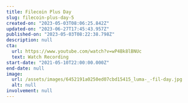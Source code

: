 ```yaml
---
title: Filecoin Plus Day
slug: filecoin-plus-day-5
created-on: "2023-05-03T08:06:25.842Z"
updated-on: "2023-06-27T17:45:43.957Z"
published-on: "2023-05-03T08:22:38.798Z"
description: null
cta:
  url: https://www.youtube.com/watch?v=wP4Bk8lBNUc
  text: Watch Recording
start-date: "2021-05-10T22:00:00.000Z"
end-date: null
image:
  url: /assets/images/6452191a0250ed07cbd15415_luma-_-fil-day.jpg
  alt: null
involvement: null
---
```

